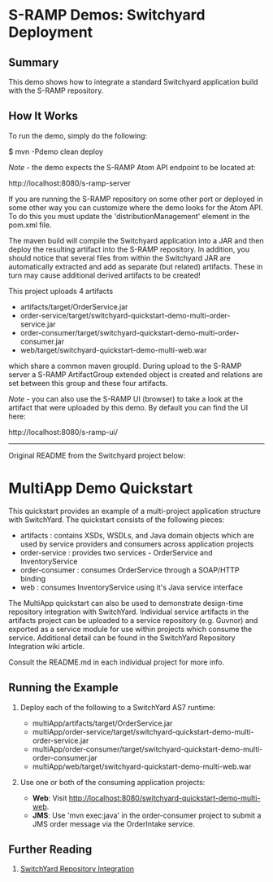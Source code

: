 # S-RAMP Demos: Switchyard Deployment

## Summary

This demo shows how to integrate a standard Switchyard application build with 
the S-RAMP repository.

## How It Works

To run the demo, simply do the following:

  $ mvn -Pdemo clean deploy

*Note* - the demo expects the S-RAMP Atom API endpoint to be located at:

  http://localhost:8080/s-ramp-server

If you are running the S-RAMP repository on some other port or deployed in some other way
you can customize where the demo looks for the Atom API.  To do this you must update
the 'distributionManagement' element in the pom.xml file.

The maven build will compile the Switchyard application into a JAR and then deploy the
resulting artifact into the S-RAMP repository.  In addition, you should notice that
several files from within the Switchyard JAR are automatically extracted and add as 
separate (but related) artifacts.  These in turn may cause additional derived artifacts
to be created!

This project uploads 4 artifacts

  * artifacts/target/OrderService.jar
  * order-service/target/switchyard-quickstart-demo-multi-order-service.jar
  * order-consumer/target/switchyard-quickstart-demo-multi-order-consumer.jar
  * web/target/switchyard-quickstart-demo-multi-web.war

which share a common maven groupId. During upload to the S-RAMP server a 
S-RAMP ArtifactGroup extended object is created and relations are set between
this group and these four artifacts. 

*Note* - you can also use the S-RAMP UI (browser) to take a look at the artifact that were
uploaded by this demo.  By default you can find the UI here:

  http://localhost:8080/s-ramp-ui/




****************************************************************************************************
Original README from the Switchyard project below:

# MultiApp Demo Quickstart

This quickstart provides an example of a multi-project application structure with SwitchYard.  The quickstart consists of the following pieces:

* artifacts : contains XSDs, WSDLs, and Java domain objects which are used by service providers and consumers across application projects
* order-service : provides two services - OrderService and InventoryService
* order-consumer : consumes OrderService through a SOAP/HTTP binding
* web : consumes InventoryService using it's Java service interface

The MultiApp quickstart can also be used to demonstrate design-time repository integration with SwitchYard.  Individual service artifacts in the artifacts project can be uploaded to a service repository (e.g. Guvnor) and exported as a service module for use within projects which consume the service.  Additional detail can be found in the SwitchYard Repository Integration wiki article.

Consult the README.md in each individual project for more info.

## Running the Example

1. Deploy each of the following to a SwitchYard AS7 runtime:
    * multiApp/artifacts/target/OrderService.jar
    * multiApp/order-service/target/switchyard-quickstart-demo-multi-order-service.jar
    * multiApp/order-consumer/target/switchyard-quickstart-demo-multi-order-consumer.jar
    * multiApp/web/target/switchyard-quickstart-demo-multi-web.war
    
2. Use one or both of the consuming application projects:
    * <b>Web</b>: Visit <http://localhost:8080/switchyard-quickstart-demo-multi-web>.
    * <b>JMS</b>: Use 'mvn exec:java' in the order-consumer project to submit a JMS order message via the OrderIntake service.

## Further Reading

1. [SwitchYard Repository Integration](https://community.jboss.org/wiki/SwitchYardRepositoryIntegration)

